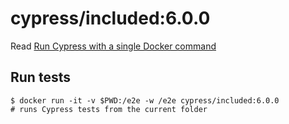 <!--
WARNING: this file was autogenerated by generate-included-image.js using

    npm run add:included -- 6.0.0 cypress/browsers:node12.18.3-chrome83-ff77
-->

# cypress/included:6.0.0

Read [Run Cypress with a single Docker command][blog post url]

## Run tests

```shell
$ docker run -it -v $PWD:/e2e -w /e2e cypress/included:6.0.0
# runs Cypress tests from the current folder
```

[blog post url]: https://www.cypress.io/blog/2019/05/02/run-cypress-with-a-single-docker-command/
